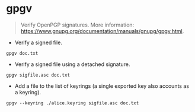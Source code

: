 # gpgv

> Verify OpenPGP signatures.
> More information: <https://www.gnupg.org/documentation/manuals/gnupg/gpgv.html>.

- Verify a signed file.

`gpgv doc.txt`

- Verify a signed file using a detached signature.

`gpgv sigfile.asc doc.txt`

- Add a file to the list of keyrings (a single exported key also accounts as a keyring).

`gpgv --keyring ./alice.keyring sigfile.asc doc.txt`
